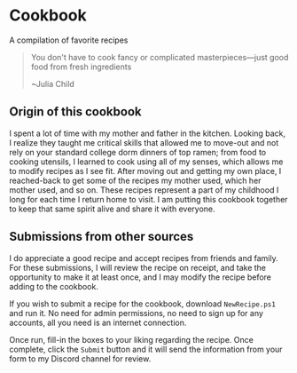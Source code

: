 # Cookbook
A compilation of favorite recipes

> You don't have to cook fancy or complicated masterpieces—just good food from fresh ingredients
>
> ~Julia Child

## Origin of this cookbook
I spent a lot of time with my mother and father in the kitchen. Looking back, I realize they taught me critical skills that allowed me to move-out and not rely on your standard college dorm dinners of top ramen; from food to cooking utensils, I learned to cook using all of my senses, which allows me to modify recipes as I see fit. After moving out and getting my own place, I reached-back to get some of the recipes my mother used, which her mother used, and so on. These recipes represent a part of my childhood I long for each time I return home to visit. I am putting this cookbook together to keep that same spirit alive and share it with everyone.

## Submissions from other sources
I do appreciate a good recipe and accept recipes from friends and family. For these submissions, I will review the recipe on receipt, and take the opportunity to make it at least once, and I may modify the recipe before adding to the cookbook.

If you wish to submit a recipe for the cookbook, download `NewRecipe.ps1` and run it. No need for admin permissions, no need to sign up for any accounts, all you need is an internet connection.

Once run, fill-in the boxes to your liking regarding the recipe. Once complete, click the `Submit` button and it will send the information from your form to my Discord channel for review.
